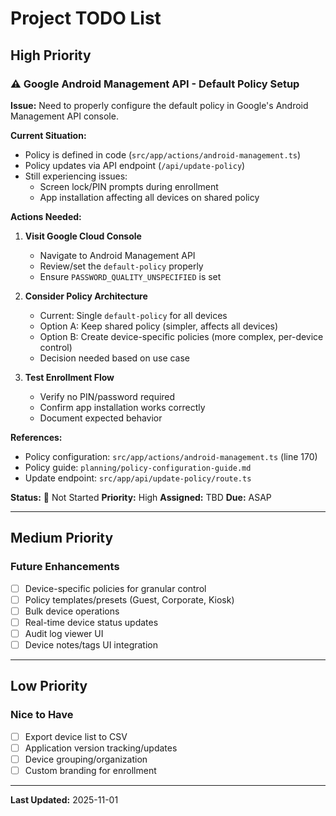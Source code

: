 # Project TODO List

## High Priority

### ⚠️ Google Android Management API - Default Policy Setup

**Issue:** Need to properly configure the default policy in Google's Android Management API console.

**Current Situation:**
- Policy is defined in code (`src/app/actions/android-management.ts`)
- Policy updates via API endpoint (`/api/update-policy`)
- Still experiencing issues:
  - Screen lock/PIN prompts during enrollment
  - App installation affecting all devices on shared policy

**Actions Needed:**
1. **Visit Google Cloud Console**
   - Navigate to Android Management API
   - Review/set the `default-policy` properly
   - Ensure `PASSWORD_QUALITY_UNSPECIFIED` is set

2. **Consider Policy Architecture**
   - Current: Single `default-policy` for all devices
   - Option A: Keep shared policy (simpler, affects all devices)
   - Option B: Create device-specific policies (more complex, per-device control)
   - Decision needed based on use case

3. **Test Enrollment Flow**
   - Verify no PIN/password required
   - Confirm app installation works correctly
   - Document expected behavior

**References:**
- Policy configuration: `src/app/actions/android-management.ts` (line 170)
- Policy guide: `planning/policy-configuration-guide.md`
- Update endpoint: `src/app/api/update-policy/route.ts`

**Status:** 🔴 Not Started
**Priority:** High
**Assigned:** TBD
**Due:** ASAP

---

## Medium Priority

### Future Enhancements

- [ ] Device-specific policies for granular control
- [ ] Policy templates/presets (Guest, Corporate, Kiosk)
- [ ] Bulk device operations
- [ ] Real-time device status updates
- [ ] Audit log viewer UI
- [ ] Device notes/tags UI integration

---

## Low Priority

### Nice to Have

- [ ] Export device list to CSV
- [ ] Application version tracking/updates
- [ ] Device grouping/organization
- [ ] Custom branding for enrollment

---

**Last Updated:** 2025-11-01
